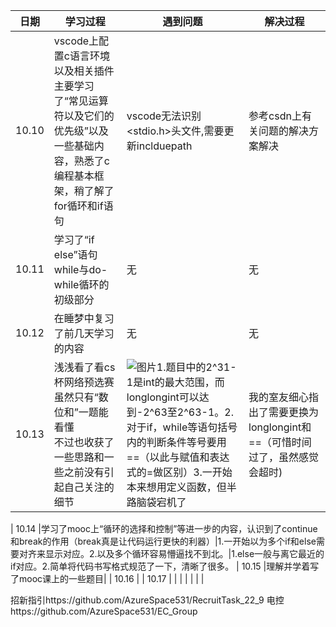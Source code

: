 
|  日期  |  学习过程  |  遇到问题  |  解决过程  |
|   ---  |-----------|------------|-----------| 
|  10.10 | vscode上配置c语言环境以及相关插件<br>主要学习了“常见运算符以及它们的优先级”以及一些基础内容，熟悉了c编程基本框架，稍了解了for循环和if语句|vscode无法识别<stdio.h>头文件,需要更新inclduepath|参考csdn上有关问题的解决方案解决
|  10.11 |学习了“if else”语句while与do-while循环的初级部分|无|无|
|  10.12 |在睡梦中复习了前几天学习的内容|无|无|
|  10.13 |浅浅看了看cs杯网络预选赛虽然只有“数位和”一题能看懂<br>    不过也收获了一些思路和一些之前没有引起自己关注的细节|![图片](https://user-images.githubusercontent.com/114291814/196190448-6177ad2a-ffb3-4ec7-9bd2-fd14a19ecc2f.png)1.题目中的2^31-1是int的最大范围，而longlongint可以达到-2^63至2^63-1。2.对于if，while等语句括号内的判断条件等号要用==（以此与赋值和表达式的=做区别）3.一开始本来想用定义函数，但半路脑袋宕机了|我的室友细心指出了需要更换为longlongint和==（可惜时间过了，虽然感觉会超时)

|  10.14 |学习了mooc上“循环的选择和控制”等进一步的内容，认识到了continue和break的作用（break真是让代码运行更快的利器）|1.一开始以为多个if和else需要对齐来显示对应。2.以及多个循环容易懵逼找不到北。|1.else一般与离它最近的if对应。2.简单将代码书写格式规范了一下，清晰了很多。
|  10.15 |理解并学着写了mooc课上的一些题目|
|  10.16 |
|  10.17 |
|
|
|
|
|
|
















招新指引https://github.com/AzureSpace531/RecruitTask_22_9
电控https://github.com/AzureSpace531/EC_Group
